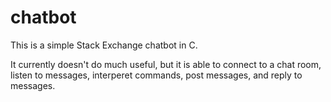 # chatbot

This is a simple Stack Exchange chatbot in C.  

It currently doesn't do much useful, but it is able to connect to a chat room, listen to messages, interperet commands, post messages, and reply to messages.
